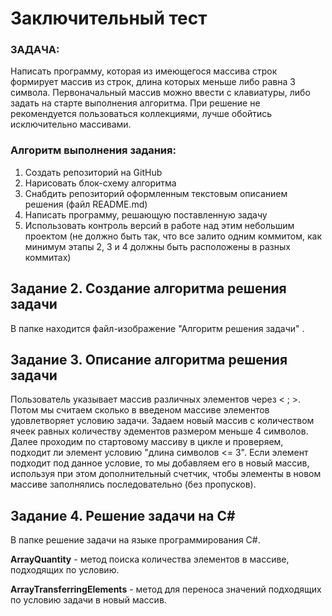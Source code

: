 # Заключительный тест

### ЗАДАЧА:
Написать программу, которая из имеющегося массива строк формирует массив из строк, длина которых меньше либо равна 3 символа. Первоначальный массив можно ввести с клавиатуры, либо задать на старте выполнения алгоритма. При решение не рекомендуется пользоваться коллекциями, лучше обойтись исключительно массивами.

### Алгоритм выполнения задания:
1. Создать репозиторий на GitHub
2. Нарисовать блок-схему алгоритма
3. Снабдить репозиторий оформленным текстовым описанием решения (файл README.md)
4. Написать программу, решающую поставленную задачу
5. Использовать контроль версий в работе над этим небольшим проектом (не должно быть так, что все залито одним коммитом, как минимум этапы 2, 3 и 4 должны быть расположены в разных коммитах)

## Задание 2. Создание алгоритма решения задачи
В папке находится файл-изображение "Алгоритм решения задачи" .

## Задание 3. Описание алгоритма решения задачи
Пользователь указывает массив различных элементов через < ; >.<br> 
Потом мы считаем сколько в введеном массиве элементов удовлетворяет условию задачи.
Задаем новый массив с количеством ячеек равных количеству эдементов размером меньше 4 символов.<br> 
Далее проходим по стартовому массиву в цикле и проверяем, подходит ли элемент условию "длина символов <= 3". Если элемент подходит под данное условие, то мы добавляем его в новый массив, используя при этом дополнительный счетчик, чтобы элементы в новом массиве заполнялись последовательно (без пропусков).

## Задание 4. Решение задачи на C#
В папке решение задачи на языке программирования C#. 

**ArrayQuantity** - метод поиска количества элементов в массиве, подходящих по условию.

**ArrayTransferringElements** - метод для переноса значений подходящих по условию задачи в новый массив.
